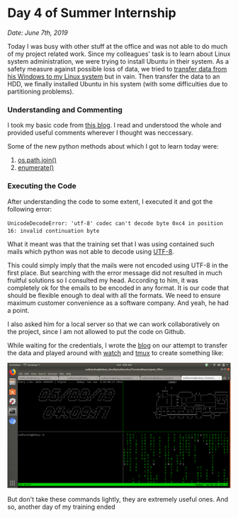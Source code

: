 # Day 4 of Summer Internship

*Date: June 7th, 2019*

Today I was busy with other stuff at the office and was not able to do much of my project related work.
Since my colleagues' task is to learn about Linux system administration, we were trying to install Ubuntu in their system.
As a safety measure against possible loss of data, we tried to [transfer data from his Windows to my Linux system](https://hacksd.wordpress.com/2019/06/07/windows-to-linux-file-transfer-over-lan/) but in vain.
Then transfer the data to an HDD, we finally installed Ubuntu in his system (with some difficulties due to partitioning problems).

### Understanding and Commenting

I took my basic code from [this blog](https://appliedmachinelearning.blog/2017/01/23/email-spam-filter-python-scikit-learn/).
I read and understood the whole and provided useful comments wherever I thought was neccessary.

Some of the new python methods about which I got to learn today were:

1. [os.path.join()](https://docs.python.org/3/library/os.path.html?highlight=os%20path%20join#os.path.join)
2. [enumerate()](https://docs.python.org/3/library/functions.html?highlight=enumerate#enumerate)

### Executing the Code

After understanding the code to some extent, I executed it and got the following error:

``UnicodeDecodeError: 'utf-8' codec can't decode byte 0xc4 in position 16: invalid continuation byte``

What it meant was that the training set that I was using contained such mails which python was not able to decode using [UTF-8](https://en.wikipedia.org/wiki/UTF-8).

This could simply imply that the mails were not encoded using UTF-8 in the first place.
But searching with the error message did not resulted in much fruitful solutions so I consulted my head.
According to him, it was completely ok for the emails to be encoded in any format. It is our code that should be flexible enough to deal with all the formats. We need to ensure maximum customer convenience as a software company. And yeah, he had a point.

I also asked him for a local server so that we can work collaboratively on the project, since I am not allowed to put the code on Github.

While waiting for the credentials, I wrote the [blog](https://hacksd.wordpress.com/2019/06/07/windows-to-linux-file-transfer-over-lan/) on our attempt to transfer the data and played around with [watch](https://www.howtoforge.com/linux-watch-command/) and [tmux](https://www.poftut.com/linux-tmux-tutorial-command-examples/) to create something like:

![](fun.png)

But don't take these commands lightly, they are extremely useful ones.
And so, another day of my training ended

